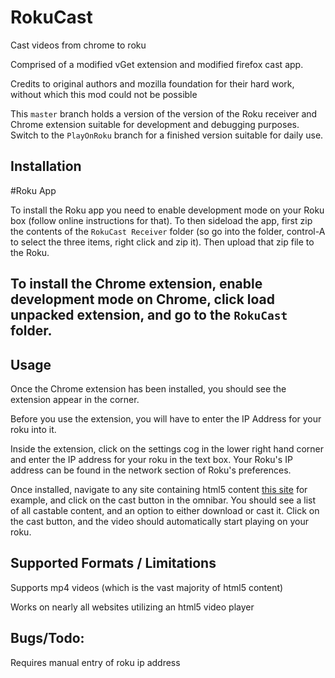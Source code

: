 # RokuCast
Cast videos from chrome to roku

Comprised of a modified vGet extension and modified firefox cast app.

Credits to original authors and mozilla foundation for their hard work, without which this mod could not be possible

This `master` branch holds a version of the version of the Roku receiver and Chrome extension suitable for development and debugging purposes. Switch to the `PlayOnRoku` branch for a finished version suitable for daily use.

## Installation

#Roku App

To install the Roku app you need to enable development mode on your Roku box (follow online instructions for that). To then sideload the app, first zip the contents of the `RokuCast Receiver` folder (so go into the folder, control-A to select the three items, right click and zip it). Then upload that zip file to the Roku.

To install the Chrome extension, enable development mode on Chrome, click load unpacked extension, and go to the `RokuCast` folder.
---


## Usage

Once the Chrome extension has been installed, you should see the extension appear in the corner.

Before you use the extension, you will have to enter the IP Address for your roku into it.

Inside the extension, click on the settings cog in the lower right hand corner and enter the IP address for your roku in the text box. Your Roku's IP address can be found in the network section of Roku's preferences.

Once installed, navigate to any site containing html5 content [this site](https://people.mozilla.org/~mfinkle/casting/test.html) for example, and click on the cast button in the omnibar. You should see a list of all castable content, and an option to either download or cast it. Click on the cast button, and the video should automatically start playing on your roku.

## Supported Formats / Limitations

Supports mp4 videos (which is the vast majority of html5 content)

Works on nearly all websites utilizing an html5 video player

## Bugs/Todo:

Requires manual entry of roku ip address
